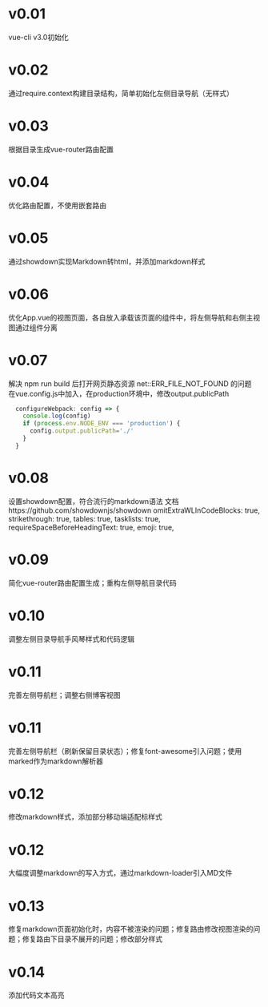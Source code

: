 # v0.01
vue-cli v3.0初始化

# v0.02
通过require.context构建目录结构，简单初始化左侧目录导航（无样式）

# v0.03
根据目录生成vue-router路由配置

# v0.04
优化路由配置，不使用嵌套路由

# v0.05
通过showdown实现Markdown转html，并添加markdown样式

# v0.06
优化App.vue的视图页面，各自放入承载该页面的组件中，将左侧导航和右侧主视图通过组件分离

# v0.07
解决 npm run build 后打开网页静态资源 net::ERR_FILE_NOT_FOUND 的问题
在vue.config.js中加入，在production环境中，修改output.publicPath
``` js
  configureWebpack: config => {
    console.log(config)
    if (process.env.NODE_ENV === 'production') {
      config.output.publicPath='./'
    } 
  }
```

# v0.08
设置showdown配置，符合流行的markdown语法
文档https://github.com/showdownjs/showdown
  omitExtraWLInCodeBlocks: true,
  strikethrough: true,
  tables: true,
  tasklists: true,
  requireSpaceBeforeHeadingText: true,
  emoji: true,

# v0.09
简化vue-router路由配置生成；重构左侧导航目录代码

# v0.10
调整左侧目录导航手风琴样式和代码逻辑

# v0.11
完善左侧导航栏；调整右侧博客视图

# v0.11
完善左侧导航栏（刷新保留目录状态）；修复font-awesome引入问题；使用marked作为markdown解析器

# v0.12
修改markdown样式，添加部分移动端适配标样式

# v0.12
大幅度调整markdown的写入方式，通过markdown-loader引入MD文件

# v0.13
修复markdown页面初始化时，内容不被渲染的问题；修复路由修改视图渲染的问题；修复路由下目录不展开的问题；修改部分样式

# v0.14
添加代码文本高亮
